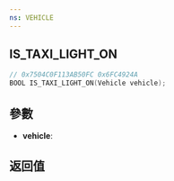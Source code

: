 ```yaml
---
ns: VEHICLE
---
```

## IS_TAXI_LIGHT_ON

```c
// 0x7504C0F113AB50FC 0x6FC4924A
BOOL IS_TAXI_LIGHT_ON(Vehicle vehicle);
```


## 參數
* **vehicle**: 

## 返回值
